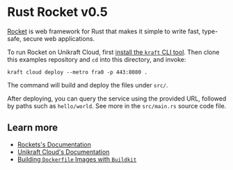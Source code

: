 # Rust Rocket v0.5

[Rocket](https://rocket.rs/) is web framework for Rust that makes it simple to write fast, type-safe, secure web applications.

To run Rocket on Unikraft Cloud, first [install the `kraft` CLI tool](https://unikraft.org/docs/cli).
Then clone this examples repository and `cd` into this directory, and invoke:

```console
kraft cloud deploy --metro fra0 -p 443:8080 .
```

The command will build and deploy the files under `src/`.

After deploying, you can query the service using the provided URL, followed by paths such as `hello/world`.
See more in the `src/main.rs` source code file.

## Learn more

- [Rockets's Documentation](https://api.rocket.rs/v0.5/rocket/)
- [Unikraft Cloud's Documentation](https://unikraft.cloud/docs/)
- [Building `Dockerfile` Images with `Buildkit`](https://unikraft.org/guides/building-dockerfile-images-with-buildkit)
